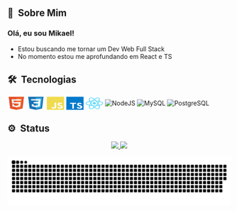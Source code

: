 ## 🚀 &nbsp;Sobre Mim

  ### Olá, eu sou Mikael!
  - Estou buscando me tornar um Dev Web Full Stack
  - No momento estou me aprofundando em React e TS


## 🛠 &nbsp;Tecnologias

<div style="display: inline_block">
  <img align="center" alt="HTML" height="30" width="40" src="https://raw.githubusercontent.com/devicons/devicon/master/icons/html5/html5-original.svg">
  <img align="center" alt="CSS" height="30" width="40" src="https://raw.githubusercontent.com/devicons/devicon/master/icons/css3/css3-original.svg">
  <img align="center" alt="JS" height="30" width="40" src="https://raw.githubusercontent.com/devicons/devicon/master/icons/javascript/javascript-plain.svg">
  <img align="center" alt="TS" height="30" width="40" src="https://raw.githubusercontent.com/devicons/devicon/master/icons/typescript/typescript-plain.svg">
  <img align="center" alt="React" height="30" width="40" src="https://raw.githubusercontent.com/devicons/devicon/master/icons/react/react-original.svg">
  <img align="center" alt="NodeJS" height="30" width="40" src="https://cdn.jsdelivr.net/gh/devicons/devicon/icons/nodejs/nodejs-original.svg">
  <img align="center" alt="MySQL" height="30" width="40" src="https://cdn.jsdelivr.net/gh/devicons/devicon/icons/mysql/mysql-original.svg">
  <img align="center" alt="PostgreSQL" height="30" width="40" src="https://cdn.jsdelivr.net/gh/devicons/devicon/icons/postgresql/postgresql-original.svg">
</div>

## ⚙️ &nbsp;Status

<div align="center">
  <a href="https://github.com/mikaellpc4">
  <img height="180em" src="https://github-readme-stats.vercel.app/api?username=mikaellpc4&show_icons=true&theme=react&include_all_commits=true&count_private=true"/>
  <img height="180em" src="https://github-readme-stats.vercel.app/api/top-langs/?username=mikaellpc4&layout=compact&langs_count=7&theme=react"/>
</div>



![snake gif](https://github.com/mikaellpc4/mikaellpc4/blob/output/github-contribution-grid-snake.svg)
